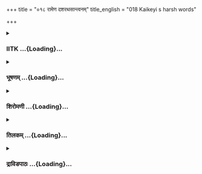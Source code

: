 +++
title = "०१८ रामेण दशरथसान्त्वनम्"
title_english = "018 Kaikeyi s harsh words"

+++
<div caption="श्रीराम-हरिसीताराममूर्ति-घनपाठिभ्यां वचनम्" class="audioEmbed" src="https://archive.org/download/Ramayana-recitation-Sriram-harisItArAmamUrti-Ghanapaati-v2/Kanda_2/Kanda_2_AYK-018-Ramena_Dashratha_Santhvanam.mp3"></div>

<div class="js_include collapsed" newlevelforh1="3" title="IITK" unfilled url="/purANam/rAmAyaNam/audIchya-pAThaH/iitk/2_ayodhyAkANDam/02-kaikayI-vighnaH/018_rAmeNa_dasharathasAntvanam.md">
<details><summary><h3>IITK ...{Loading}...</h3></summary>

Rama enquires Kaikeyi the reasons for his father's grief-- she informs
him about the two boons bestowed by the king -- urges him to uphold the
promise given by his father and live in the forest for fourteen years.



#### श्लोकः
##### मूलम्
स ददर्शासने रामो निषण्णं पितरं शुभे।  
कैकेयीसहितं दीनं मुखेन परिशुष्यता॥2.18.1॥

##### शब्दार्थः
सः रामः that Rama, शुभे on an auspicious, आसने in the couch, निषण्णम् reclined, कैकेयी सहितम् with kaikeyi, परिशुष्यता मुखेन with a pale face, दीनम् looking wretched, पितरम् father, ददर्श saw.

##### आङ्ग्लानुवादः
Rama beheld his father reclined on an auspicious couch and by his side was seated Kaikeyi. He looked wretched with a pale face.



#### श्लोकः
##### मूलम्
स पितुश्चरणौ पूर्वमभिवाद्य विनीतवत्।  
ततो ववन्दे चरणौ कैकेय्यास् सुसमाहितः॥2.18.2॥

##### शब्दार्थः
सः he, विनीतवत् with all humility, सुसमाहितः with a wellcomposed mind, पूर्वम् first, पितुः his father's, चरणौ feet, अभिवाद्य having made reverential salutation, ततः thereafter, कैकेय्याः Kaikeyi's, चरणौ feet, ववन्दे saluted.

##### आङ्ग्लानुवादः
With all humility and wellcomposed mind, he made reverential salutation first at his father's feet and thereafter at Kaikeyi's.



#### श्लोकः
##### मूलम्
रामेत्युक्त्वा तु वचनं बाष्पपर्याकुलेक्षणः।  
शशाक नृपतिर्दीनो नेक्षितुं नाभिभाषितुम्॥2.18.3॥

##### शब्दार्थः
नृपतिः king, राम इति saying 'Rama', वचनम् word, उक्त्वा having uttered, बाष्पपर्याकुलेक्षणः eyes full of tears, दीनः wretched, ईक्षितुम् to look at, न शशाक was not able, अभिभाषितुम् to speak,  
न not possible.

##### आङ्ग्लानुवादः
Dasaratha uttered the word 'Rama', but thereafter could neither say any more in  distress nor look at him becuase his eyes were brimming with tears.



#### श्लोकः
##### मूलम्
तदपूर्वं नरपतेर्दृष्ट्वा रूपं भयावहम्।  
रामोऽपि भयमापन्नः पदा स्पृष्ट्वेव पन्नगम्॥2.18.4॥

##### शब्दार्थः
अपूर्वम् unprecedented, भयावहम् frightful, नरपतेः king's, तत् रूपम्  that appearance, दृष्ट्वा having seen, रामोऽपि Rama also, पन्नगम् serpent, पदा with foot, स्पृष्ट्वेव touched, भयम् आपन्नः experienced fear.

##### आङ्ग्लानुवादः
Never before did Rama see such frightful appearance of his father. He was seized with fear as if  he trampled a serpent.



#### श्लोकः
##### मूलम्
इन्द्रियैरप्रहृष्टैस्तं शोकसन्तापकर्शितम्।  
निश्श्वसन्तं महाराजं व्यथिताकुलचेतसम्॥2.18.5॥  
ऊर्मिमालिनमक्षोभ्यं क्षुभ्यन्तमिव सागरम्।  
उपप्लुतमिवादित्यमुक्तानृतमृषिं यथा॥2.18.6॥

##### शब्दार्थः
अप्रहृष्टैः without delight, इन्द्रियैः with senses, शोकसन्तापकर्शितम् emaciated with sorrow and suffering, व्यथिताकुलचेतसम् with an agitated and troubled mind, निश्श्वसन्तम् breathing heavily, ऊर्मिमालिनम् crowned with a row of waves, अक्षोभ्यम् unshakable, क्षुभ्यन्तम् shaking, सागरम् इव like a sea, उपप्लुतम् covered (eclipsed), आदित्यम् इव like the Sun, उक्तानृतम् uttering falsehood, ऋषिं यथा like an ascetic, तं महाराजम्  to that maharaja (Dasaratha).

##### आङ्ग्लानुवादः
Maharaja (Dasaratha) with his senses dulled had become emaciated due to sorrow and suffering. With an agitated and troubled mind, he was breathing heavily. Although unshakable, he looked agitated like an ocean with successive rows of waves, like  the  Sun in eclipse, like an ascetic who has uttered falsehood.



#### श्लोकः
##### मूलम्
अचिन्त्यकल्पं हि पितुस्तं शोकमुपधारयन्।  
बभूव संरब्धतरस् समुद्र इव पर्वणि॥2.18.7॥

##### शब्दार्थः
अचिन्त्यकल्पम् beyond imagination, नृपतेः king's,तं शोकम् such  sorrow, उपधारयन् reflecting, पर्वणि on fullmoon day, समुद्र इव like an ocean, संरब्धतरः highly perturbed बभूव became.

##### आङ्ग्लानुवादः
The more Rama reflected on the incomprehensible sorrow of the king, the more he became perturbed like an ocean on the new Moon day.



#### श्लोकः
##### मूलम्
चिन्तयामास च तदा रामः पितृहिते रतः।  
किं स्विदद्यैव नृपतिर्न मां प्रत्यभिनन्दति॥2.18.8॥

##### शब्दार्थः
पितृहिते रतः devoted to the wellbeing of his father, रामः Rama, चिन्तयामास reflected, अद्यैव today only, नृपतिः the king, किं स्वित् why is it, माम् me, न प्रत्यभिनन्दति not reciprocating my  
greeting.

##### आङ्ग्लानुवादः
Devoted to his father's wellbeing, Rama reflected, Why does not father reciprocate my greeting (like on other days)?



#### श्लोकः
##### मूलम्
अन्यदा मां पिता दृष्ट्वा कुपितोऽपि प्रसीदति।  
तस्य मामद्य संप्रेक्ष्य किमायासः प्रवर्तते॥2.18.9॥

##### शब्दार्थः
अन्यदा in other times, पिता father, कुपितोऽपि even though angry (displeased), माम् me, दृष्ट्वा on seeing, प्रसीदति feels pleased, तस्य for him, अद्य today, माम् me, संप्रेक्ष्य having seen, किं why आयासः sorrow, प्रवर्तते caused.

##### आङ्ग्लानुवादः
On other occasions even though angry he would feel pleased. But today  why does he feel sad even after seeing me?



#### श्लोकः
##### मूलम्
स दीन इव शोकार्तो विषण्णवदनद्युतिः।  
कैकेयीमभिवाद्यैव रामो वचनमब्रवीत्॥2.18.10॥

##### शब्दार्थः
सः रामः that Rama, दीन इव like a wretch, शोकार्तः tormented with grief, विषण्णवदनद्युतिः with a sorrowful countenance, कैकेयीम् Kaikeyi, अभिवाद्यैव having made salutations, वचनम् words, अब्रवीत् said.

##### आङ्ग्लानुवादः
With a sorrowful countenance Rama made salutation to Kaikeyi and said like a wretch tormented with griefः



#### श्लोकः
##### मूलम्
कच्चिन्मया नापराद्धमज्ञानाद्येन मे पिता।  
कुपितस्तन्ममाचक्ष्व त्वं चैवैनं प्रसादय॥2.18.11॥

##### शब्दार्थः
मया by me, अज्ञानात् unknowingly, नापराद्धम् कञ्चित् have I committed any offence, येन why, पिता father, मे with me, कुपितः angry, तत् that, मम to me, आचक्ष्व tell, त्वमेव you alone, एनम् him, प्रसादय propitiate.

##### आङ्ग्लानुवादः
Have I committed any offence unknowingly? Please tell me why my father is angry with me. You alone can pacify him.



#### श्लोकः
##### मूलम्
अप्रसन्नमनाः किन्नु सदा मां प्रति वत्सलः।  
विवर्णवदनो दीनो न हि मामभिभाषते॥2.18.12॥

##### शब्दार्थः
सदा always, मां प्रति to me, वत्सलः affectionate, अप्रसन्नमनाः किं नु why does he look displeased?, विवर्णवदनः of pale countenance, दीनः wretched, माम् to me, नाभिभाषते हि  does not speak?

##### आङ्ग्लानुवादः
Father has always been affectionate to me but today why is he in a dejected mood?  Why does his countenance look pale and wretched? Why does he not speak to me?



#### श्लोकः
##### मूलम्
शरीरो मानसो वापि कच्चिदेनं न बाधते।  
सन्तापोवाऽभितापो वा दुर्लभं हि सदा सुखम्॥2.18.13॥

##### शब्दार्थः
शारीरः relating to the body, संतापो वाऽपि some ailment, मानसः (relating to) mind, अभितापो वा  
great distress, एनम् him, न बाधते कच्चित् does not trouble him, सदा always, सुखम्  happiness, दुर्लभं हि rare indeed.

##### आङ्ग्लानुवादः
Is he suffering from any physical ailment or mental agony? It is affliction of either the body or the mind. (For) perpetual happiness is indeed rare.



#### श्लोकः
##### मूलम्
कच्चिन्न किञ्चिद्भरते कुमारे प्रियदर्शने।  
शत्रुघ्ने वा महासत्त्वे मात्रूणां वा ममाशुभम्॥2.18.14॥

##### शब्दार्थः
प्रियदर्शिने with a pleasing appearance, भरते for Bharata, महासत्त्वे possessing great strength, शत्रुघ्ने with regard to Satrughna, मम my, मात्रूणां वा relating to mothers, किंचित् any, अशुभम् misfortune, न कच्चित् did not happen, (I hope)

##### आङ्ग्लानुवादः
Has any misfortune befallen the handsome Bharata or the mighty Satrughna or any of my mothers?



#### श्लोकः
##### मूलम्
अतोषयन्महाराजमकुर्वन्वा पितुर्वचः।  
मुहूर्तमपि नेच्छेयं जीवितुं कुपिते नृपे॥2.18.15॥

##### शब्दार्थः
महाराजम् to the maharaja (Dasaratha), अतोषयन् displeased, पितुः father's, वचः words, अकुर्वन् disobeying, नृपे कुपिते when the king has become angry, मुहूर्तमपि even for a moment, जीवितुम् to live, नेच्छेयम् do not wish.

##### आङ्ग्लानुवादः
If I have (ever) displeased the maharaja, my father or disobeyed his command which has angered him, I do not wish to live for a moment৷৷



#### श्लोकः
##### मूलम्
यतोमूलं नरः पश्येत्प्रादुर्भावमिहात्मनः।  
कथं तस्मिन्नवर्तेत प्रत्यक्षे सति दैवते॥2.18.16॥

##### शब्दार्थः
नरः a man, इह in this world, आत्मनः his own, प्रादुर्भावम् coming into existence, यतो मूलम् source of his origin (birth), पश्येत् sees, प्रत्यक्षे in a visible, दैवते god, तस्मिन् in him (father), सति exists, कथम् how, न वर्तेत does not conduct.

##### आङ्ग्लानुवादः
How can a man who owes his origin (birth) in this world to him (father) who still exists as a visible god not conduct himself (as per his wish)?



#### श्लोकः
##### मूलम्
कच्चित्ते परुषं किञ्चिदभिमानात्पतिता मम।  
उक्तो भवत्या कोपेन यत्रास्य लुलितं मनः॥2.18.17॥

##### शब्दार्थः
मम पिता my father, ते your, अभिमानात् because of selfrespect, भवत्या by you, कोपेन out of anger, परुषम् harsh, किञ्चित् anything, कच्चित् उक्तः has said?, यत्र (येन) due to which, अस्य his, मनः mind, लुलितम् has been shaken.

##### आङ्ग्लानुवादः
Have you said anything harsh to my father out of anger or (injured) selfrespect for which his mind has been shaken?



#### श्लोकः
##### मूलम्
एतदाचक्ष्व मे देवि तत्त्वेन परिपृच्छतः।  
किं निमित्तमपूर्वोयं विकारो मनुजाधिपे॥2.18.18॥

##### शब्दार्थः
देवि O queen, परिपृच्छतः am repeatedly asking, मे to me, एतत् this matter, तत्त्वेन truly,  आचक्ष्व tell, मनुजाधिपे in the king, अयम् this, अपूर्वः विकारः unprecedented change, किं निमित्तम् for what reason.

##### आङ्ग्लानुवादः
O Devi I am repeatedly asking you the cause of this unprecedented change in the king please tell me the truth.



#### श्लोकः
##### मूलम्
एवमुक्ता तु कैकेयी राघवेण महात्मना।  
उवाचेदं सुनिर्लज्जा धृष्टमात्महितं वचः॥2.18.19॥

##### शब्दार्थः
महात्मना magnanimous, राघवेण by the scion of the Raghus (Rama), एवम् thus, उक्ता spoken,  कैकेयी Kaikeyi, सुनिर्लज्जा without any sense of shame, धृष्टम् impudent, आत्महितम् in her own interest, इदं वचः these words, उवाच said.

##### आङ्ग्लानुवादः
When Kaikeyi was thus asked by the magnanimous scion of the Raghus (Rama) she  
uttered unashamed these impudent words in her own interest.



#### श्लोकः
##### मूलम्
न राजा कुपितो राम व्यसनं नास्य किञ्चन।  
किञ्चिन्मनोगतंत्वस्य त्वद्भयान्नाभिभाषते॥2.18.20॥

##### शब्दार्थः
राम Rama, राजा king, न कुपितः is not angry, अस्य for him, किञ्चन not even a little, व्यसनम्  misfortune, न did not befall, तु but, अस्य for him, किञ्चित् some issue, मनोगतम् in mind, त्वद्भयात् afraid of you, नाभिभाषते does not speak.

##### आङ्ग्लानुवादः
O Rama, the king is neither angry, nor has any misforturne befallen him. But out of fear for you he is not able to speak out what he has in mind.



#### श्लोकः
##### मूलम्
प्रियं त्वामप्रियं वक्तुं वाणी नास्योपवर्तते।  
तदवश्यं त्वया कार्यं यदनेनाश्रुतं मम॥2.18.21॥

##### शब्दार्थः
प्रियम् beloved, त्वाम् to you, अप्रियम् unpleasant, वक्तुम् to say, अस्य for him, वाणी goddess of speech, नोपवर्तते does not permit, अनेन by him, यत् which, मम to me, आश्रुतम् has been promised, तत् that, त्वया by you, अवश्यम् definitely, कार्यम् fit to be done.

##### आङ्ग्लानुवादः
The goddess of speech does not permit him to say an unpleasant thing to you for you are his beloved son. So you must fulfil the promise he has made to me.



#### श्लोकः
##### मूलम्
एष मह्यं वरं दत्त्वा पुरा मामभिपूज्य च।  
स पश्चात्तप्यते राजा यथाऽन्यः प्राकृतस्तथा॥2.18.22॥

##### शब्दार्थः
सः he, एषः राजा this king, पुरा earlier, माम् me, अभिपूज्य च having honoured, (मह्यं to me)  वरम् boons, दत्त्वा having bestowed, अन्यः other, प्राकृतः common man, यथा as, तथा like that, पश्चात्तप्यते repenting.

##### आङ्ग्लानुवादः
In the past the king had honoured me with (two) boons. Now like any other common man he is repenting (for the same).



#### श्लोकः
##### मूलम्
अतिसृज्य ददानीति वरं मम विशांपतिः।  
स निरर्थं गतजले सेतुं बन्धितुमिच्छति॥2.18.23॥

##### शब्दार्थः
सः विशांपति that king, ददानि इति saying 'I shall give you', मम to me, वरम् two boons, अतिसृज्य having bestowed, गतजले at a place where the water has drained, सेतुम् dam, निरर्थम् in vain, बन्धितुम् to construct, इच्छति wishes.

##### आङ्ग्लानुवादः
The king bestowed on me boons saying, 'I shall grant you two boons'. But now he wishes in vain to build a dam when the water has run down.



#### श्लोकः
##### मूलम्
धर्ममूलमिदं राम विदितं च सतामपि।  
तत्सत्यं न त्यजेद्राजा कुपितस्त्वत्कृते यथा॥2.18.24॥

##### शब्दार्थः
राम O Rama, इदम् this (truth), धर्ममूलम् is the basis of righteousness, सतामपि to the virtuous also, विदितम् is made known thus, कुपितः being angry, राजा king, तत् सत्यम् that truth, यथा as to how, त्वत्कृते on your account, न त्यजेत् may not abandon.

##### आङ्ग्लानुवादः
O Rama, this (truth) is the basis of righteousness. The virtuous also know this. The king being angry (with me), should not abandon the truth for your sake.



#### श्लोकः
##### मूलम्
यदि तद्वक्ष्यते राजा शुभं वा यदि वाऽशुभम्।  
करिष्यसि ततस्सर्वमाख्यास्यामि पुनस्त्वहम्॥2.18.25॥

##### शब्दार्थः
शुभं वा be it auspicious, अशुभं यदि वा or inauspicious, तत् that truth, राजा king, वक्ष्यते यदि if shall tell (you), करिष्यसि (यदा) you will fulfil, अहं पुनस्तु I again, ततः after that, सर्वम् all, आख्यास्यामि shall relate.

##### आङ्ग्लानुवादः
If you fulfil whatever the king says, pleasant or unpleasant, I shall relate to you everything.



#### श्लोकः
##### मूलम्
यदि त्वभिहितं राज्ञा त्वयि तन्न विपत्स्यते।  
ततोऽहमभिधास्यामि न ह्येष त्वयि वक्ष्यति॥2.18.26॥

##### शब्दार्थः
राज्ञा by the king, अभिहितम् told, तत् that, त्वयि in you, न विपत्स्यते will not go in vain, ततः then, अहम् I, अभिधास्यामि I shall speak, एषः the king, त्वयि in you, न वक्ष्यति हि will not tell.

##### आङ्ग्लानुवादः
If you do not transgress the word given by the king I shall tell you everything. The king on his own will not tell you.



#### श्लोकः
##### मूलम्
एतत्तु वचनं श्रुत्वा कैकेय्या समुदाहृतम्।  
उवाच व्यथितो रामस्तां देवीं नृपसन्निधौ॥2.18.27॥

##### शब्दार्थः
कैकेय्या by Kaikeyi, समुदाहृतम् uttered, एतत् this, वचनम् word, श्रुत्वा having heard, रामः   Rama, व्यथितः depressed, नृपसन्निधौ in the presence of the king, तां देवीं to that lady, उवाच said.

##### आङ्ग्लानुवादः
Very much depressed on hearing the words of Kaikeyi, Rama thus said to her in the presence of the kingः



#### श्लोकः
##### मूलम्
अहो धिङ्नार्हसे देवि वक्तुं मामीदृशं वचः।  
अहं हि वचनाद्राज्ञः पतेयमपि पावके॥2.18.28॥  
भक्षयेयं विषं तीक्ष्णं मज्जेयमपि चार्णवे।  
नियुक्तो गुरुणा पित्रा नृपेण च हितेन च॥2.18.29॥

##### शब्दार्थः
देवी O devi, अहो alas, धिक् what a pity, माम् to me, ईदृशम् such, वचः words, वक्तुम् to speak, नार्हसे it does not behove you, हि because, अहम् I, राज्ञः king's, वचनात् on the word, पावकेऽपि even in fire, पतेयम् will jump, नृपेण by the king, हितेन च who desires my  welfare, गुरुणा by the gurus, पित्रा by father, नियुक्तः ordered, तीक्ष्णं विषम् deadly poison, भक्षयेयम् will drink, अपि च and also, अर्णवे in the ocean, मज्जेयम् shall get drowned.

##### आङ्ग्लानुवादः
Alas, what a pity, O queen, it does not behove you to speak to me such words. I can jump into fire. Since he is my father, preceptor and wellwisher, I shall consume  
deadly poison or even get drowned in the sea if he so commands.



#### श्लोकः
##### मूलम्
तद्ब्रूहि वचनं देवि राज्ञो यदभिकाङ्क्षितम्।  
करिष्ये प्रतिजाने च रामो द्विर्नाभिभाषते॥2.18.30॥

##### शब्दार्थः
तत् hence, देवि O Devi राज्ञः for the king, यत् whatever, अभिकांक्षितम् is his desire, वचनम् in words, ब्रूहि tell, करिष्ये I shall carry out, प्रतिजाने च I promise, रामा Rama, द्वि two times, नाभिभाषते will not utter.

##### आङ्ग्लानुवादः
Hence tell me, O Devi Whatever be the desire of the kingः I promise I shall carry out, Rama does not say two things (does not go back on his word).



#### श्लोकः
##### मूलम्
तमार्जवसमायुक्तमनार्या सत्यवादिनम्।  
उवाच रामं कैकेयी वचनं भृशदारुणम्॥2.18.31॥

##### शब्दार्थः
अनार्या ignoble, कैकेयी Kaikeyi, आर्जवसमायुक्तं devoted to rectitude of conduct, सत्यवादिनम्  truthful, तं रामम् addressing that Rama, भृशदारुणम् extremely cruel, वचनम् words, उवाच said.

##### आङ्ग्लानुवादः
To Rama who was devoted to truth and to rectitude of conduct the ignobale Kaikeyi saidः



#### श्लोकः
##### मूलम्
पुरा दैवासुरे युद्धे पित्रा ते मम राघव।  
रक्षितेन वरौ दत्तौ सशल्येन महारणे॥2.18.32॥

##### शब्दार्थः
राघव O (Rama) descendant of Raghu, पुरा in the past, दैवासुरे युद्धे in the war between gods and demons, महारणे great war, सशल्येन wounded by shafts, रक्षितेन protected (by me), ते पित्रा by your father, मम to me, वरौ two boons, दत्तौ granted.

##### आङ्ग्लानुवादः
O descendant of Raghu in the great war between gods and demons in the past your father had granted me two boons for protecting him when he was wounded by a shaft.



#### श्लोकः
##### मूलम्
तत्र मे याचितो राजा भरतस्याभिषेचनम्।  
गमनं दण्डकारण्ये तव चाद्यैव राघव॥2.18.33॥

##### शब्दार्थः
राघव (Rama) scion of the Raghus, तत्र there (so), राजा the king, भरतस्य Bharata's, अभिषेचनम् consecration, अद्यैव today itself,  दण्डकारण्ये to Dandaka forest, तव your, गमनम् departure, याचितः has been asked.

##### आङ्ग्लानुवादः
O scion of the Raghus, hence I have asked the king for consecration of Bharata and your departure to Dandaka forest today itself.



#### श्लोकः
##### मूलम्
यदि सत्यप्रतिज्ञं त्वं पितरं कर्तुमिच्छसि।  
आत्मानं च नरश्रेष्ठ मम वाक्यमिदं शृणु॥2.18.34॥

##### शब्दार्थः
नरश्रेष्ठ O best among men, त्वम् you, पितरम् your father, आत्मानं च yourself as well, सत्यप्रतिज्ञम् truthful to promise, कर्तुम् to make, इच्छसि यदि if you want, मम my, इदं वाक्यम् these words, शृणु listen.

##### आङ्ग्लानुवादः
O the best of men if you want to be true to the word given by you and your father, listen to what I say.



#### श्लोकः
##### मूलम्
सन्निदेशे पितुस्तिष्ठ यथा तेन प्रतिश्रुतम्।  
त्वयाऽरण्यं प्रवेष्टव्यं नव वर्षाणि पञ्च च॥2.18.35॥

##### शब्दार्थः
पितुः father's, सन्निदेशे by the command, तिष्ठ abide by, तेन by him, यथा in this way, प्रतिश्रुतम् promised, त्वया by you, नव पंच च nine and five (fourteen), वर्षाणि years, अरण्यम् forest, प्रवेष्टव्यम् enter (and stay).

##### आङ्ग्लानुवादः
Abide by your father's command. As promised by him go to the forest for fourteen years.



#### श्लोकः
##### मूलम्
भरतस्त्वभिषिच्येत यदेतदभिषेचनम्।  
त्वदर्थे विहितं राज्ञा तेन सर्वेण राघव॥2.18.36॥

##### शब्दार्थः
राघव O son of the Raghu dynasty (Rama), राज्ञा by the king, त्वदर्थे for your sake, यत् which, एतत् this, अभिषेचनम् installation, विहितम् has been arranged, तेन सर्वेण with all these (preparations), भरतः Bharata, अभिषिच्येत shall be consecrated.

##### आङ्ग्लानुवादः
Bharata shall be consecrated, O descendant of the Raghu dynasty with all these preparations made by the king to install you.



#### श्लोकः
##### मूलम्
सप्त सप्त च वर्षाणि दण्डकारण्यमाश्रितः।  
अभिषेकमिमं त्यक्त्वा जटाजिनधरो वस॥2.18.37॥

##### शब्दार्थः
इमम् अभिषेकम् this consecration, त्यक्त्वा having forsaken, जटाजिनधरः with matted hair and  
deerskin, दण्डकारण्यम् आश्रितः taking refuge in Dandaka forest, सप्त सप्त च वर्षाणि seven and seven (fourteen) years, वस live.

##### आङ्ग्लानुवादः
Forsake this consecration, wear matted locks and deerskin and take refuge in Dandaka forest for fourteen years.



#### श्लोकः
##### मूलम्
भरतः कोसलपुरे प्रशास्तु वसुधामिमाम्।  
नानारत्न समाकीर्णां सवाजिरथकुञ्जराम्॥2.18.38॥

##### शब्दार्थः
भरतः Bharata, कोशलपुरे in Ayodhya, the capital of Kosala country, नानारत्न समाकीर्णाम् abounding in different kinds of gems, सवाजिरथकुञ्जराम् with horses, chariots and elephants, इमां वसुधाम् this earth, प्रशास्तु let (him) rule.

##### आङ्ग्लानुवादः
Let Bharata live in Ayodhya, the capital of Kosala and rule this kingdom rich in gems of different kinds in horses, chariots and elephants.



#### श्लोकः
##### मूलम्
एतेन त्वां नरेन्द्रोऽयं कारुण्येन समाप्लुतः।  
शोकसंक्लिष्ट वदनो न शक्नोति निरीक्षितुम्॥2.18.39॥

##### शब्दार्थः
एतेन  therefore, अयं नरेन्द्रः this king, कारुण्येन on account of compassion, समाप्लुतः was overwhelmed, शोकसंक्लिष्ट वदनः with a face fortured by tears, त्वाम् you, निरीक्षितुम् to see, न शक्नोति not able.

##### आङ्ग्लानुवादः
This is why the king with his face tortured by tears and (his heart) overwhelmed with compassion for you, is unable to look at you.



#### श्लोकः
##### मूलम्
एतत्कुरु नरेन्द्रस्य वचनं रघुनन्दन।  
सत्येन महता राम तारयस्व नरेश्वरम्॥2.18.40॥

##### शब्दार्थः
रघुनन्दन  O Joy of the Raghus, O son of the Raghu race, नरेन्द्रस्य king's, एतत् वचनम् this word of promise, कुरु carry out, राम Rama, महता सत्येन with your great truthfulness, नरेश्वरम् the king, तारयस्व save.

##### आङ्ग्लानुवादः
O Joy of the Raghus, O son of the Raghu race, carry out the word of promise given by the king and save him by helping him keep the truth which is great.



#### श्लोकः
##### मूलम्
इतीव तस्यां परुषं वदन्त्यां  
न चैव रामः प्रविवेश शोकम्।  
प्रविव्यथे चापि महानुभावो  
राजा तु पुत्रव्यसनाभितप्तः॥2.18.41॥

##### शब्दार्थः
इतीव in this way, तस्याम् she (Kaikeyi), परुषम् harsh words, वदन्त्याम् was speaking, रामः Rama, शोकम् sorrow, नचैव प्रविदेश did not enter, महानुभावः dignified, राजा तु king, पुत्रव्यसनाभितप्तः afflicted with the son's calamity, प्रविव्यथे was greatly pained.

##### आङ्ग्लानुवादः
Even though she was speaking harsh words, Rama did not come to grief. But the magnanimous king was greatly afflicted to see the calamity on his son.  

#### समाप्तिः
 श्रीमद्रामायणे वाल्मीकीय आदिकाव्ये अयोध्याकाण्डे अष्टादशस्सर्गः॥  
Thus ends the eighteenth sarga of Ayodhyakanda of the oly Ramayana, the first epic composed by sage Valmiki.

</details>
</div>
<div class="js_include collapsed" newlevelforh1="3" title="भूषणम्" unfilled url="/purANam/rAmAyaNam/audIchya-pAThaH/TIkA/bhUShaNa_iitk/2_ayodhyAkANDam/02-kaikayI-vighnaH/018_rAmeNa_dasharathasAntvanam.md">
<details><summary><h3>भूषणम् ...{Loading}...</h3></summary>



स ददर्शासने रामो निषण्णं पितरं शुभे ।  

कैकेयीसहितं दीनं मुखेन परिशुष्यता  ॥  २।१८।१  ॥   

स पितुश्चरणौ पूर्वमभिवाद्य विनीतवत् ।  

ततो ववन्दे चरणौ कैकेय्याः सुसमाहितः  ॥  २।१८।२  ॥   

स इति । आसने पर्यङ्के । ऽमूर्च्छितो न्यपतत्तस्मिन् पर्यङ्के हेमभूषितेऽ
इत्युत्तरत्र वक्ष्यमाणत्वात् । मुखेनेत्युपलक्षणे तृतीया  ॥  २।१८।१२  ॥   

  

रामेत्युक्त्वा च वचनं बाष्पपर्याकुलेक्षणः ।  

शशाक नृपतिर्दीनो नेक्षितुं नाभिभाषितुम्  ॥  २।१८।३  ॥   

रामेति । नाभिभाषितुं रामेत्यस्मादधिकमित्यर्थः  ॥  २।१८।३  ॥   

  

तदपूर्वं नरपतेर्दृष्ट्वा रूपं भयावहम् ।  

रामो ऽपि भयमापन्नः पदा स्पृष्ट्वेव पन्नगम्  ॥  २।१८।४  ॥   

तदिति । अपूर्वम् अदृष्टपूर्वम् । रामोपीत्यपिशब्देन
दुःखसहस्रसद्भावेप्यक्षुभितो रामो दशरथविषादस्य स्वहेतुकत्वमाशङ्क्य
भयमापन्न इत्यवगन्तव्यम्  ॥  २।१८।४  ॥   

  

इन्द्रियैरप्रहृष्टैस्तं शोकसन्तापकर्शितम् ।  

निश्वसन्तं महाराजं व्यथिताकुलचेतसम्  ॥  २।१८।५  ॥   

ऊर्मिमालिनमक्षोभ्यं क्षुभ्यन्तमिव सागरम् ।  

उपप्लुतमिवादित्यमुक्तानृतमृषिं यथा  ॥  २।१८।६  ॥   

इन्द्रियैरित्यादिश्लोकद्वये दृष्ट्वा भयमापन्न इत्येतदनुकृष्य सम्बध्यते ।
उपप्लुतं राहुग्रस्तम् । उक्तानृतमृषिं यथा ऋषिमिव स्थितम्,
निस्तेजस्कमित्यर्थः  ॥  २।१८।५६  ॥   

  

अचिन्त्यकल्पं हि पितुस्तं शोकमुपधारयन् ।  

बभूव संरब्धतरः समुद्र इव पर्वणि  ॥  २।१८।७  ॥   

अचिन्त्यकल्पमिति । अचिन्त्यकल्पम्, असम्भावितमित्यर्थः । उपधारयन्
विचारयन् । संरब्धतरः सम्भ्रान्ततरः  ॥  २।१८।७  ॥   

  

चिन्तयामास च तदा रामः पितृहितेरतः ।  

किं स्विदद्यैव नृपतिर्न मां प्रत्यभिनन्दति  ॥  २।१८।८  ॥   

चिन्तयामासेति । किंस्वित् किंवा  ॥  २।१८।८  ॥   

  

अन्यदा मां पिता दृष्ट्वा कुपितो ऽपि प्रसीदति ।  

तस्य मामद्य संप्रेक्ष्य किमायासः प्रवर्तते  ॥  २।१८।९  ॥   

स दीन इव शोकार्त्तो विषण्णवदनद्युतिः ।  

कैकेयीमभिवाद्यैव रामो वचनमब्रवीत्  ॥  २।१८।१०  ॥   

अद्यैवेत्येवकारव्यवच्छेद्यमाह--अन्यदेति । आयासः चित्तक्लेशः । इति
चिन्तयामासेत्यन्वयः  ॥  २।१८।९१०  ॥   

  

कच्चिन्मया नापराद्धमज्ञानाद्येन मे पिता ।  

कुपितस्तन्ममाचक्ष्व त्वं चैवैनं प्रसादय  ॥  २।१८।११  ॥   

अप्रसन्नमनाः किं नु सदा मां प्रति वत्सलः ।  

विवर्णवदनो दीनो न हि मामभिभाषते  ॥  २।१८।१२  ॥   

कच्चिदिति । नापराद्धमपराधो न कृतः । अज्ञानात् प्रमादात्  ॥  २।१८।१११२
 ॥   

  

शारीरो मानसो वापि कच्चिदेनं न बाधते ।  

सन्तापो वाभितापो वा दुर्ल्लभं हि सदा सुखम्  ॥  २।१८।१३  ॥   

शारीर इति । शारीरः सन्तापो व्याधिः । मानसो ऽभिताप आधिः । दुर्लभं हीति
पुण्यपापारब्धत्वान्मानुषशरीरस्येति भावः  ॥  २।१८।१३  ॥   

  

कच्चिन्न किञ्चिद्भरते कुमारे प्रियदर्शने ।  

शत्रुध्ने वा महासत्त्वे मातृ़णां वा ममाशुभम्  ॥  २।१८।१४  ॥   

अतोषयन्महाराजमकुर्वन् वा पितुर्वचः ।  

मुहूर्त्तमपि नेच्छेयं जीवितुं कुपिते नृपे  ॥  २।१८।१५  ॥   

कच्चिदिति । मातृ़णामिति निर्द्धारणे षष्ठी । कच्चिदिति प्रश्ने ।
किञ्चिदशुभं न कच्चिदितिसम्बन्धः  ॥  २।१८।१४१५  ॥   

  

यतोमूलं नरः पश्येत् प्रादुर्भावमिहात्मनः ।  

कथं तस्मिन्न वर्त्तेत प्रत्यक्षे सति दैवते  ॥  २।१८।१६  ॥   

यत इति । इह जगति । नरः आत्मनो देहस्य । प्रादुर्भावम् उत्पत्तिम् ।
यतोमूलं यत्कारणकं पश्येत् प्रत्यक्षे दैवते सति सिद्धे तस्मिन् पितरि कथं
न वर्त्तेत, तद्वशे एव वर्त्तेतेत्यर्थः  ॥  २।१८।१६  ॥   

  

कच्चित्ते परुषं किञ्चिदभिमानात् पिता मम ।  

उक्तो भवत्या कोपेन यत्रास्य लुलितं मनः  ॥  २।१८।१७  ॥   

कच्चित्त इति । ते अभिमानात् तव वाल्लभ्यात् । कोपेन वा मम पिता भवत्या
किञ्चित्परुषमुक्तः कच्चित् । यत्र येनास्य मनः लुलितं कलुषितम्  ॥  २।१८।१७
 ॥   

  

एतदाचक्ष्व मे देवि तत्त्वेन परिपृच्छतः ।  

किंनिमित्तमपूर्वो ऽयं विकारो मनुजाधिपे  ॥  २।१८।१८  ॥   

एतदिति । किंनिमित्तमित्याद्याचक्ष्वेति पूर्वोक्तस्य सर्वस्य संग्रहः  ॥ 
२।१८।१८  ॥   

  

एवमुक्ता तु कैकेयी राघवेण महात्मना ।  

उवाचेदं सुनिर्लज्जा धृष्टमात्महितं वचः  ॥  २।१८।१९  ॥   

एवमिति । एवम् इति । धृष्टं प्रत्यक्षते रामानिष्टवचनविषयवैक्लव्यरहितम्  ॥ 
२।१८।१९  ॥   

  

न राजा कृपितो राम व्यसनं नास्य किञ्चन ।  

किञ्चिन्मनोगतं त्वस्य त्वद्भयान्नाभिभाषते  ॥  २।१८।२०  ॥   

न राजेति  ॥  २।१८।२०  ॥   

  

प्रियं त्वामप्रियं वक्तुं वाणी नास्योपवर्तते ।  

तदवश्यं त्वया कार्यं यदनेनाश्रुतं मम  ॥  २।१८।२१  ॥   

त्वद्भयादित्यस्य विवरणम्--प्रियमिति । आश्रुतं प्रतिज्ञातम्  ॥  २।१८।२१
 ॥   

  

एष मह्यं वरं दत्त्वा पुरा मामभिपूज्य च ।  

स पश्चात्तप्यते राजा यथान्यः प्राकृतस्तथा  ॥  २।१८।२२  ॥   

तत्किमित्यपेक्षायां सामान्यतो दर्शयति--एष इत्यादिना  ॥  २।१८।२२  ॥   

  

अतिसृज्य ददानीति वरं मम विशांपतिः ।  

स निरर्थं गतजले सेतुं बन्धितुमिच्छति  ॥  २।१८।२३  ॥   

अतिसृज्येति । अतिसृज्य प्रतिज्ञाय । गतजले सेतुं बन्धितुमिच्छतीति दानस्य
पूर्वमेव कृतत्वात् इदानीं तत्परिहारव्यापारो व्यर्थ इति भावः  ॥  २।१८।२३
 ॥   

  

धर्ममूलमिदं राम विदितं च सतामपि ।  

तत्सत्यं न त्यजेद्राजा कुपितस्त्वत्कृते यथा  ॥  २।१८।२४  ॥   

धर्ममूलमिति । इदं जगद्धर्ममूलम् । इदं च सतां विदितं सद्भिर्विदितम् ।
"क्तस्य च वर्त्तमाने" इति षष्ठी । तत्तस्मात्सत्यं सत्यरूपधर्मम् । राजा
त्वत्कृते त्वत्प्रयोजनाय । मयि कुपितः सन् यथा न त्यजेत् तथा
कुर्वित्यर्थः  ॥  २।१८।२४  ॥   

  

यदि तद्वक्ष्यते राजा शुभं वा यदि वाशुभम् ।  

करिष्यसि ततः सर्वमाख्यास्यामि पुनस्त्वहम्  ॥  २।१८।२५  ॥   

तर्हि तद्विशेषतो वक्तव्यमित्यत्राह--यदीति । शुभमशुभं वा तत्प्रतिज्ञातं
राजा यद्वक्ष्यति तत् त्वं करिष्यसि यदि तदा राज्ञो
विवक्षितमहमेवाख्यास्यामीत्यर्थः  ॥  २।१८।२५  ॥   

  

यदि त्वभिहितं राज्ञा त्वयि तन्न विपत्स्यते ।  

ततो ऽहमभिधास्यामि न ह्येष त्वयि वक्ष्यति  ॥  २।१८।२६  ॥   

राजैव कुतो न वदतीत्यत्राह--यदीति । न विपत्स्यते यदि विफलं न भविष्यति
चेदित्यर्थः  ॥  २।२८।२६  ॥   

  

एतत्तु वचनं श्रुत्वा कैकेय्या समुदाहृतम् ।  

उवाच व्यथितो रामस्तां देवीं नृपसन्निधौ  ॥  २।१८।२७  ॥   

एतदिति । व्यथितः गुरुवचनं करिष्यति नवेति सन्देहस्य विषयो ऽस्मीति सन्तप्त
इत्यर्थः  ॥  २।२८।२७  ॥   

  

अहो धिङ्नार्हसे देवि वक्तुं मामीदृशं वचः ।  

अहं हि वचनाद्राज्ञः पतेयमपि पावके ।  

भक्षयेयं विषं तीक्ष्णं मज्जेयमपि चार्णवे  ॥  २।१८।२८  ॥   

व्यथामेवाह--अहो इत्यादिना  ॥  २।१८।२८  ॥   

  

नियुक्तो गुरुणा पित्रा नृपेण च हितेन च  ॥  २।१८।२९  ॥   

नियुक्त इति । गुरुत्वपितृत्वनृपत्वहितपरत्वानि वचनकरणहेतवः । करिष्ये
तदित्यनुकर्षः  ॥  २।१८।२९  ॥   

  

तद्ब्रूहि वचनं देवि राज्ञो यदभिकांक्षितम् ।  

करिष्ये प्रतिजाने च रामोद्विर्नाभिभाषते  ॥  २।१८।३०  ॥   

तमार्जवसमायुक्तमनार्या सत्यवादिनम् ।  

उवाच रामं कैकेयी वचनं भृशदारुणम्  ॥  २।१८।३१  ॥   

पुरा दैवासुरे युद्धे पित्रा ते मम राघव ।  

रक्षितेन वरौ दत्तौ सशल्येन महारणे  ॥  २।१८।३२  ॥   

तदिति । यत्कार्यमभिकांक्षितं तद्वचनं तद्विषयवचनं ब्रूहि । तत्कार्यं
करिष्ये, प्रतिजाने च प्रतिज्ञां करोमि च । रामो द्विर्नाभिभाषते विना
प्रतिज्ञया रामो द्विरुक्तिं न करोतीत्यर्थः  ॥  २।१८।३०३२  ॥   

  

तत्र मे याचितो राजा भरतस्याभिषेचनम् ।  

गमनं दण्डकारण्ये तव चाद्यैव राघव  ॥  २।१८।३३  ॥   

यदि सत्यप्रतिज्ञां त्वं पितरं कर्तुमिच्छसि ।  

आत्मानं नरश्रेष्ठ मम वाक्यमिदं शृणु  ॥  २।१८।३४  ॥   

तत्रेति । तत्र वरप्रदाननिमित्तम्  ॥  २।१८।३३३४  ॥   

  

सन्निदेशे पितुस्तिष्ठ यथा ऽनेन प्रतिश्रुतम् ।  

त्वयारण्यं प्रवेष्टव्यं नव वर्षाणि पञ्च च  ॥  २।१८।३५  ॥   

सन्निदेश इति । सन्निदेशे नियमने  ॥  २।१८।३५  ॥   

  

भरतस्त्वभिषिच्येत यदेतदभिषेचनम् ।  

त्वदर्थे विहितं राज्ञा तेन सर्वेण राघव  ॥  २।१८।३६  ॥   

सप्त सप्त च वर्षाणि दण्डकारण्यमाश्रितः ।  

अभिषेकमिमं त्यक्त्वा जटाजिनधरो वस  ॥  २।१८।३७  ॥   

भरतः कोसलपुरे प्रशास्तु वसुधामिमाम् ।  

नानारत्नसमाकीर्णां सवाजिरथकुञ्जराम्  ॥  २।१८।३८  ॥   

भरत इति । यदेतदभिषेचनम् अभिषेकसाधनम् । त्वदर्थे विहितं तेन सर्वेण राज्ञा
भरतो ऽभिषिच्येतेति योजना  ॥  २।१८।३६३८  ॥   

  

एतेन त्वां नरेन्द्रो ऽयं कारुण्येन समाप्लुतः ।  

शोकसंक्लिष्टवदनो न शक्नोति निरीक्षितुम्  ॥  २।१८।३९  ॥   

एतत् कुरु नरेन्द्रस्य वचनं रघुनन्दन ।  

सत्येन महता राम तारयस्व नरेश्वरम्  ॥  २।१८।४०  ॥   

एतेनेति । एतेन वरद्वयप्रदाननिमित्तेन  ॥  २।१८।३९४०  ॥   

  

इतीव तस्यां परुषं वदन्त्यां न चैव रामः प्रविवेश शोकम् ।  

प्रविव्यथे चापि महानुभावो राजा तु पुत्रव्यसनाभितप्तः  ॥  २।१८।४१  ॥   

इतीति । इवशब्देन अन्यान्यपि परुषाणि बहून्युक्तनीति गम्यते । शोकं
मुखवैवर्ण्यादिबाह्यविकारम् । प्रविव्यथे चापि रामविकारादर्शनेनाप्यधिकं
विव्यथ इत्यर्थः  ॥  २।१८।४१  ॥   

  

इत्यार्षे श्रीरामायणे वाल्मीकीये आदिकाव्ये श्रीमदयोध्याकाण्डे अष्टादशः
सर्गः  ॥  १८  ॥   

इति श्रीगोविन्दराजविरचिते श्रीरामायणभूषणे पीताम्बरख्याने
अयोध्याकाण्डव्याख्याने अष्टादशः सर्गः  ॥  १८  ॥   



</details>
</div>
<div class="js_include collapsed" newlevelforh1="3" title="शिरोमणी" unfilled url="/purANam/rAmAyaNam/audIchya-pAThaH/TIkA/shiromaNI_iitk/2_ayodhyAkANDam/02-kaikayI-vighnaH/018_rAmeNa_dasharathasAntvanam.md">
<details><summary><h3>शिरोमणी ...{Loading}...</h3></summary>



रामवृत्तं बोधयन्नाह-- स इति । विषण्णं तं
सम्भावितपुत्रवियोगजनितदुःखाक्रान्तमत एव दीनं केकय्या सहितं परिशुष्यता
मुखेनोपलक्षितं पितरमासने पर्यङ्के ददर्श  ॥  २।१८।१  ॥   

  

स इति । सुसमाहितः नित्यमेकाग्रचित्तः स रामः विनीतवद्विनम्रताविशिष्टं यथा
स्यात्तथा केकय्याः चरणौ ववन्दे  ॥  २।१८।२  ॥   

  

रामप्रणामानन्तरकालिकं राजवृत्तान्तमाह-- रामेति । नृपतिस्तु राम इति
वचनमुक्त्वा बाष्पपर्याकुलेक्षणः अश्रुव्याप्तनेत्रः सन् ईक्षितुं रामं
द्रष्टुं न शशाक अभिभाषितुं प्रत्यभिवादनवाक्यमुच्चारयितुं च न शशाक  ॥ 
२।१८।३  ॥   

  

तदिति । भयावहं द्रष्टृ़णां भयप्रापकं नरपतेः
तदीक्षणाभावादिविशिष्टमपूर्वरूपं दृष्ट्वा रामो ऽपि
भयमदृष्टपूर्वराजचेष्टाहेतुभूतनिश्चयाभावहेतुकभीतिमापन्नः प्राप्तः  ॥ 
२।१८।४  ॥   

  

इन्द्रियैरिति । अप्रहृष्टैः हर्षाभावविशिष्टैरिन्द्रियैः
शोकसंतापकर्षितमप्रहृष्टेन्द्रियज्ञाप्यशोकसंतापविशिष्टमत एव निःश्वसन्तमत
एव व्यथिताकुलचेतसं व्यथिताकुलं चेतो यस्य तं क्षुभ्यन्तं समयविशेषे
प्राप्तक्षोभमक्षोभ्यं क्षोब्धुमशक्यमूर्मिमालिनं तरङ्गसमूहविशिष्टं
सागरमिव समुद्रसदृशमुपप्लुतं राहुणाग्रस्तमादित्यमिव
ग्रस्तादित्यसदृशमुक्तानृतं भाषितमिथ्यावचनमृषिं यथा
भाषितमिथ्यावचनऋषिसदृशं महाराजं दृष्ट्वेति शेषः । अचिन्त्यकल्पं नृपतेः
शोकमुपधारयन्निश्चिन्वन्सन् पर्वणि समुद्र इव संरब्धतरः संक्षुब्धः बभूव
राम इति शेषः । श्लोकत्रयमेकान्वयि  ॥  २।१८।५७  ॥   

  

चिन्तयामासेति । चतुरः सर्वविषयकनैपुण्यविशिष्टः चिन्तयामास ।
तच्चिन्तनमेवाह-- अद्य अस्मिन्काले एव न प्रत्यभिनन्दति स्विदेतत्किम्  ॥ 
२।१८।८  ॥   

  

अन्यदेति । अन्यदा अन्यस्मिन्काले यं मां दृष्ट्वा प्रसीदति तं मां
संप्रेक्ष्य दृष्ट्वा तस्य राज्ञः आयासः खेदः प्रवर्तते किम् ।
आश्चर्यार्थकः किं शब्दः  ॥  २।१८।९  ॥   

  

स इति । दीन इव दीनत्वेन प्रतीयमान इत्यर्थः । उत्तरयोरपि इवशब्दसम्बन्धेन
एवमर्थो बोध्यः  ॥  २।१८।१०  ॥   

  

तद्वचनमेवाह-- कच्चिदिति । अज्ञानाद्यद्विषयिणी एतस्य प्रीतिरप्रीतिर्वा
तद्विषयकज्ञानाभावात् अपराद्धं विपरीतकरणेनापकृतं कच्चित् न येनापकारेण मे
पिता कुपितः तदाचक्ष्व कथय त्वमेनं प्रसादय एव येनोपायेन प्रसन्नः
स्यात्तमुपायं कुर्वित्यर्थः  ॥  २।१८।११  ॥   

  

अप्रसन्नेति । यः पिता सदा नित्यं मां प्रति वत्सलः
मद्विषयकवात्सल्यविशिष्टः सः अप्रसन्नमनआदिः सन्मां न प्रतिभाषते किं नु
किमेतत्  ॥  २।१८।१२  ॥   

  

शारीर इति । शारीरः शरीरसम्बन्धिज्वरादिजनितः संतापः पीडा मानसः
मनस्थवाञ्छापूर्त्यभावजनितो ऽभितापः शोकादिर्वा दुर्लभं
प्राकृतैर्दुष्प्रापं सदासुखं नित्यसुखविशिष्टमेनं पितरं कच्चिन्न बाधते  ॥ 
२।१८।१३  ॥   

  

कच्चिदिति । भरतादौ मम मातृ़णां वा अशुभमपराधो न कच्चित्  ॥  २।१८।१४  ॥   

  

पितृसंतोषो ऽवश्यं कर्तव्य इति बोधयन्नाह-- अतोषयन्निति ।
अतोषयंस्तुष्टमकुर्वञ्जीवितुं न इच्छेयम्  ॥  २।१८।१५  ॥   

  

तत्र हेतुमाह-- यत इति । मूलं प्रवृत्तिहेतुभूतमात्मनः स्वस्य प्रादुर्भावं
प्राकट्यं यतो यस्मात्पश्येज्जानाति तस्मिन्प्रत्यक्षे दैवते सति कथं न
वर्तेत तदानुकूल्येनेति शेषः । एतेन यतो मूलं यन्मूल्यमित्यर्थे
आर्षमेतदिति भट्टाद्युक्तिश्चिन्त्या  ॥  २।१८।१६  ॥   

  

कच्चिदिति । अभिमानादयं मद्वश इति गर्वाद्भवत्या मत्पिता परुषमुक्तः रोषेण
रोषहेतुभूतेन  

येन वचनेन अस्य राज्ञो मनो लुलितं त्यक्तस्वभावम्  ॥  २।१८।१७  ॥   

  

उपसंहरन्नाह-- एतदिति । अपूर्वः पूर्वमनुत्पन्नः अयं विकारः अजायतेति शेषः
। अत्र निमित्तं किमत्रेत्यध्याहृतम्  ॥  २।१८।१८  ॥   

  

एवमिति । सुनिर्लज्जा यशःप्रख्यापनरूपपत्युपकारार्थं त्यक्तव्रीडा केकयी
आत्महितं जीवानामुपकारकमधृष्टं प्रागल्भ्यरहितमिदं वच उवाच  ॥  २।१८।१९  ॥   

  

तद्वचनमेवाह-- नेति । व्यसनं व्याध्यादिजनितदुःखं मनोगतमभिप्रेतं
त्वद्भयात्त्वद्वियोगभिया नानुभाषते कथयति । एतेन त्वद्वियोगमन्तरा
एतदभिप्रेतसिद्धिर्न भविष्यतीति बोधितम्  ॥  २।१८।२०  ॥   

  

प्रियमिति । अप्रियं प्रियविरुद्धत्वेन प्रतीयमानं
तत्तस्मादेतदभिप्रेतत्वान्मम मह्यं यदाश्रुतं प्रतिज्ञातं तत्त्वया कार्यं
कर्तव्यम्  ॥  २।१८।२१  ॥   

  

एष इति । पुरा पूर्वं मामभिपूज्य प्रशस्य वरं दत्त्वा स वरदाता एष राजा
पश्चात्तप्यते तत्र दृष्टान्तः अन्यः सत्यप्रतिज्ञभिन्नः प्राकृतः
प्रकृतिकार्यशरीरको यथा । एतेनोपमालङ्कारेणास्य प्राकृतविलक्षणत्वं
ध्वनितम् । "न जायते म्रियते वा" इत्यादिवाक्येन सर्वेषामात्मनां
प्राकृतविलक्षणत्वेन शरीरे तस्य पर्यवसानं बोध्यम् । अन्य इति विशेषणदानेन
प्राकृतो ऽपि सत्यप्रतिज्ञो न शोचतीति ध्वनितम्  ॥  २।१८।२२  ॥   

  

शोको न कार्य इति बोधयन्ती आह-- अतीति । अहं ददामीति अतिसृज्य प्रतिज्ञाय स
विशांपतिः राजा विपरीतमिच्छति चेत्तन्निरर्थं निष्प्रयोजनं सेतुं
बन्धितुमिच्छति  ॥  २।१८।२३  ॥   

  

धर्मेति । हे राम सत्यं धर्ममूलं सर्वधर्मकारणमिदं सतां विदितं निश्चितं
तत्सत्यम् । कुपितो यथा संभावितत्वद्वियोगहेतुककोपाभासविशिष्टो ऽपि राजा
त्वत्कृते भवत्परमयशोनिष्पत्तये न त्यजेत्  ॥  २।१८।२४  ॥   

  

यदीति । यदि यदा अशुभं निम्बौषधादिवत्प्रातिभासिकाशुभत्वविशिष्टं यदि वा
शुभं प्रातीतिकपारमार्थिकशुभत्वविशिष्टं राजा वक्ष्यते
उक्त्यनुकूलकृतिमान्भवतीत्यर्थः । तदैव सर्वं प्रातिभासिकाशुभत्वविशिष्टं
प्रातीतिकपारमार्थिकशुभत्वविशिष्टं च त्वं पुनः करिष्यसि अतः सर्वं
राजाभिप्रेतमाख्यास्यामि कथयिष्यामि । अत्र वच एव कृतिरर्थ इति न
वैयाकरणमतविरोधः । वक्ष्यते करिष्यसीत्यत्र
लृडुपात्तभविष्यत्कालस्याविवक्षा  ॥  २।१८।२५  ॥   

  

रामवचनशुश्रूषयाह-- यदीति । यदि राज्ञा ऽभिहितं मदनुमितराजाज्ञापितं त्वयि
न विपत्स्यते निरर्थं न भवेदित्यर्थः । ततः तदा
तन्मदनुमितराजाज्ञापितमहमभिधास्यामि कथयिष्यामि एष तु न वक्ष्यति ।
प्रसिद्धश्च वचने "प्रधानविषयाशक्तिः प्रत्ययेनाभिधीयते" इत्यादावभिदधाति
 ॥  २।१८।२६  ॥   

  

एतदिति । समुदाहृतं कथितं व्यथितः पितृदशादर्शनहेतुकसंचलितचित्तः रामः उवाच
 ॥  २।१८।२७  ॥   

  

तद्वचनमेवाह-- अहो इति । हे देवि ईदृशमाज्ञापनाङ्गीकारविषयकसंशयबोधकं वचः
वक्तुं यदि अर्हसे तर्हि मां धिक् एवं संशयो न कार्य इत्यर्थः । तदेव आह--
पावके वह्नौ  ॥  २।१८।२८  ॥   

  

भक्षयेयमिति । अर्णवे समुद्रे गुरुणा वशिष्ठेन हितेन हितोपदेशकर्त्रा
पित्रा  ॥  २।१८।२९  ॥   

  

तदिति । प्रतिजाने प्रतिज्ञां करोमि । स्वस्वाभाविकं गुणमाह-- रामः
रामशब्दतादात्म्यापन्नः द्विः प्रतिज्ञाविपरीतं न अभिभाषते  ॥  २।१८।३०  ॥   

  

तमिति । आर्जवसमायुक्तं विनयसंपन्नं तं राममनार्या सर्वश्रेष्ठा कैकेयी
भृशदारुणं रामवियोगसम्पादकत्वेनातिकठिनं वचनमुवाच  ॥  २।१८।३१  ॥   

  

तद्वचनमेवाह-- पुरेति । सशल्येन शत्रुविद्धबाणसहितेन  ॥  २।१८।३२  ॥   

  

तत्रेति । तत्र देवासुरसङ्ग्रामसमये प्राप्तौ वरौ राजा अद्यैव मया याचितः ।
तावेवाह भरतस्य अभिषेचनमभिषेचनसदृशं तव दण्डकारण्ये गमनम् । अभिषेचनशब्दः
आचारक्विबन्तप्रकृतिककर्तृक्विबन्तः  ॥  २।१८।३३  ॥   

  

यदीति । हे नरश्रेष्ठ इदं शृणु श्रवणपूर्वकाचरणं कुरु  ॥  २।१८।३४  ॥   

  

तद्वाक्यमेवाह-- सन्निदेश इति । सन्निदेशे पितृप्रतिज्ञापालने प्रतिश्रुतं
प्रतिज्ञातम् । तत्प्रतिज्ञातमेवाह-- प्रवेष्टव्यं तत्र स्थातव्यम्  ॥ 
२।१८।३५  ॥   

  

भरत इति । विहितं सम्पादितमभिषेचनमभिषेकद्रव्यं तेन सर्वेण भरतः अभिषिच्येत
इव सर्वमेतदायत्तं स्यादित्यर्थः । च इवार्थे  ॥  २।१८।३६  ॥   

  

सप्तेति । सप्तसप्त चतुर्दश वर्षाणीत्यर्थः ।
जटेत्यादिब्रह्मचर्योचितचिह्नानामुपलक्षणम्  ॥  २।१८।३७  ॥   

  

भरत इति । कोशलपतेः नित्यकोशलाधीशस्य तव वसुधां प्रशास्तु पालयतु ।
वसुधाविशेषणं नानेत्यादि  ॥  २।१८।३८  ॥   

  

एतेनेति । एतेन संभावितत्वद्वियोगजनितेन कारुण्येन करुणया समाप्लुतः युक्तः
अत एव शोकसंक्लिष्टवदनः अयं नरेन्द्रः त्वां निरीक्षितुं न शक्नोति  ॥ 
२।१८।३९  ॥   

  

एतदिति । हे रघुनन्दन नरेन्द्रस्य वचनं वक्तुमभिप्रेतं कुरु अत एव महता
सत्येन युक्तं नरेन्द्रं तारयस्व तत्सत्यप्रतिज्ञत्वं निर्वाहयेत्यर्थः  ॥ 
२।१८।४०  ॥   

  

इतीवेति । परुषमपरुषत्वेन प्रतीयमानम् आचारक्विबन्तप्रकृतिककर्तृक्विबन्तम्
रामः शोकं नैव प्रविवेश रामस्यापि तत्संमतमिति तात्पर्यम् । महानुभावो ऽपि
राजा पुत्रव्यसनाभितप्तः संभावितपुत्रवियोगजनितदुःखाक्रान्तः सन्
प्रविव्यथे चञ्चलचित्तो ऽभवत्  ॥  २।१८।४१  ॥   

  

इति श्रीमद्वाल्मीकीयरामायणव्याख्याने रामायणशिरोमणावयोध्याकाण्डे ऽष्टादशः
सर्गः  ॥  २।१८  ॥   

  

  



</details>
</div>
<div class="js_include collapsed" newlevelforh1="3" title="तिलकम्" unfilled url="/purANam/rAmAyaNam/audIchya-pAThaH/TIkA/tilaka_iitk/2_ayodhyAkANDam/02-kaikayI-vighnaH/018_rAmeNa_dasharathasAntvanam.md">
<details><summary><h3>तिलकम् ...{Loading}...</h3></summary>



चोम्मेन्तर्य् फ़ोर् थे सेलेच्तेद् वलुएस् दोएस्न्ऽत् एxइस्त्


</details>
</div>
<div class="js_include collapsed" newlevelforh1="3" title="द्राविडपाठः" unfilled url="/purANam/rAmAyaNam/drAviDapAThaH/2_ayodhyAkANDam/02-kaikayI-vighnaH/018_rAmeNa_dasharathasAntvanam.md">
<details><summary><h3>द्राविडपाठः ...{Loading}...</h3></summary>



  
स ददर्शासने रामो निषण्णं पितरं शुभे।  
कैकेयीसहितं दीनं मुखेन परिशुष्यता ॥ 2.18.1 ॥   
स पितुश्चरणौ पूर्वमभिवाद्य विनीतवत्।  
ततो ववन्दे चरणौ कैकेय्याः सुसमाहितः ॥ 2.18.2 ॥   
रामेत्युक्त्वा च वचनं बाष्पपर्याकुलेक्षणः।  
शशाक नृपतिर्दीनो नेक्षितुं नाभिभाषितुम् ॥ 2.18.3 ॥   
तदपूर्वं नरपतेर्दृष्ट्वा रूपं भयावहम्।  
रामोऽपि भयमापन्नः पदा स्पृष्ट्वेव पन्नगम् ॥ 2.18.4 ॥   
इन्द्रियैरप्रहृष्टैस्तं शोकसन्तापकर्शितम्।  
निश्वसन्तं महाराजं व्यथिताकुलचेतसम् ॥ 2.18.5 ॥   
ऊर्मिमालिनमक्षोभ्यं क्षुभ्यन्तमिव सागरम्।  
उपप्लुतमिवादित्यमुक्तानृतमृषिं यथा ॥ 2.18.6 ॥   
अचिन्त्यकल्पं हि पितुस्तं शोकमुपधारयन्।  
बभूव संरब्धतरः समुद्र इव पर्वणि ॥ 2.18.7 ॥   
चिन्तयामास च तदा रामः पितृहितेरतः।  
किं स्विदद्यैव नृपतिर्न मां प्रत्यभिनन्दति ॥ 2.18.8 ॥   
अन्यदा मां पिता दृष्ट्वा कुपितोऽपि प्रसीदति।  
तस्य मामद्य सम्प्रेक्ष्य किमायासः प्रवर्तते ॥ 2.18.9 ॥   
स दीन इव शोकार्त्तो विषण्णवदनद्युतिः।  
कैकेयीमभिवाद्यैव रामो वचनमब्रवीत् ॥ 2.18.10 ॥   
कच्चिन्मया नापराद्धमज्ञानाद्येन मे पिता।  
कुपितस्तन्ममाचक्ष्व त्वं चैवैनं प्रसादय ॥ 2.18.11 ॥   
अप्रसन्नमनाः किं नु सदा मां प्रति वत्सलः।  
विवर्णवदनो दीनो न हि मामभिभाषते ॥ 2.18.12 ॥   
शारीरो मानसो वापि कच्चिदेनं न बाधते।  
सन्तापो वाभितापो वा दुर्ल्लभं हि सदा सुखम् ॥ 2.18.13 ॥   
कच्चिन्न किञ्चिद्भरते कुमारे प्रियदर्शने।  
शत्रुध्ने वा महासत्त्वे मातॄणां वा ममाशुभम् ॥ 2.18.14 ॥   
अतोषयन्महाराजमकुर्वन् वा पितुर्वचः।  
मुहूर्त्तमपि नेच्छेयं जीवितुं कुपिते नृपे ॥ 2.18.15 ॥   
यतोमूलं नरः पश्येत् प्रादुर्भावमिहात्मनः।  
कथं तस्मिन्न वर्त्तेत प्रत्यक्षे सति दैवते ॥ 2.18.16 ॥   
कच्चित्ते परुषं किञ्चिदभिमानात् पिता मम।  
उक्तो भवत्या कोपेन यत्रास्य लुलितं मनः ॥ 2.18.17 ॥   
एतदाचक्ष्व मे देवि तत्त्वेन परिपृच्छतः।  
किन्निमित्तमपूर्वोऽयं विकारो मनुजाधिपे ॥ 2.18.18 ॥   
एवमुक्ता तु कैकेयी राघवेण महात्मना।  
उवाचेदं सुनिर्लज्जा धृष्टमात्महितं वचः ॥ 2.18.19 ॥   
न राजा कृपितो राम व्यसनं नास्य किञ्चन।  
किञ्चिन्मनोगतं त्वस्य त्वद्भयान्नाभिभाषते ॥ 2.18.20 ॥   
प्रियं त्वामप्रियं वक्तुं वाणी नास्योपवर्तते।  
तदवश्यं त्वया कार्यं यदनेनाश्रुतं मम ॥ 2.18.21 ॥   
एष मह्यं वरं दत्त्वा पुरा मामभिपूज्य च।  
स पश्चात्तप्यते राजा यथान्यः प्राकृतस्तथा ॥ 2.18.22 ॥   
अतिसृज्य ददानीति वरं मम विशाम्पतिः।  
स निरर्थं गतजले सेतुं बन्धितुमिच्छति ॥ 2.18.23 ॥   
धर्ममूलमिदं राम विदितं च सतामपि।  
तत्सत्यं न त्यजेद्राजा कुपितस्त्वत्कृते यथा ॥ 2.18.24 ॥   
यदि तद्वक्ष्यते राजा शुभं वा यदि वाशुभम्।  
करिष्यसि ततः सर्वमाख्यास्यामि पुनस्त्वहम् ॥ 2.18.25 ॥   
यदि त्वभिहितं राज्ञा त्वयि तन्न विपत्स्यते।  
ततोऽहमभिधास्यामि न ह्येष त्वयि वक्ष्यति ॥ 2.18.26 ॥   
एतत्तु वचनं श्रुत्वा कैकेय्या समुदाहृतम्।  
उवाच व्यथितो रामस्तां देवीं नृपसन्निधौ ॥ 2.18.27 ॥   
अहं हि वचनाद्राज्ञः पतेयमपि पावके।  
भक्षयेयं विषं तीक्ष्णं मज्जेयमपि चार्णवे ॥ 2.18.28 ॥   
नियुक्तो गुरुणा पित्रा नृपेण च हितेन च ॥ 2.18.29 ॥   
तद्ब्रूहि वचनं देवि राज्ञो यदभिकाङ्क्षितम्।  
करिष्ये प्रतिजाने च रामोद्विर्नाभिभाषते ॥ 2.18.30 ॥   
तमार्जवसमायुक्तमनार्या सत्यवादिनम्।  
उवाच रामं कैकेयी वचनं भृशदारुणम् ॥ 2.18.31 ॥   
पुरा दैवासुरे युद्धे पित्रा ते मम राघव।  
रक्षितेन वरौ दत्तौ सशल्येन महारणे ॥ 2.18.32 ॥   
तत्र मे याचितो राजा भरतस्याभिषेचनम्।  
गमनं दण्डकारण्ये तव चाद्यैव राघव ॥ 2.18.33 ॥   
यदि सत्यप्रतिज्ञां त्वं पितरं कर्तुमिच्छसि।  
आत्मानं नरश्रेष्ठ मम वाक्यमिदं शृणु ॥ 2.18.34 ॥   
सन्निदेशे पितुस्तिष्ठ यथाऽनेन प्रतिश्रुतम्।  
त्वयारण्यं प्रवेष्टव्यं नव वर्षाणि पञ्च च ॥ 2.18.35 ॥   
भरतस्त्वभिषिच्येत यदेतदभिषेचनम्।  
त्वदर्थे विहितं राज्ञा तेन सर्वेण राघव ॥ 2.18.36 ॥   
सप्त सप्त च वर्षाणि दण्डकारण्यमाश्रितः।  
अभिषेकमिमं त्यक्त्वा जटाजिनधरो वस ॥ 2.18.37 ॥   
भरतः कोसलपुरे प्रशास्तु वसुधामिमाम्।  
नानारत्नसमाकीर्णां सवाजिरथकुञ्जराम् ॥ 2.18.38 ॥   
एतेन त्वां नरेन्द्रोऽयं कारुण्येन समाप्लुतः।  
शोकसङ्क्लिष्टवदनो न शक्नोति निरीक्षितुम् ॥ 2.18.39 ॥   
एतत् कुरु नरेन्द्रस्य वचनं रघुनन्दन।  
सत्येन महता राम तारयस्व नरेश्वरम् ॥ 2.18.40 ॥   
इतीव तस्यां परुषं वदन्त्यां न चैव रामः प्रविवेश शोकम्।  
प्रविव्यथे चापि महानुभावो राजा तु पुत्रव्यसनाभितप्तः ॥ 2.18.41 ॥   

</details>
</div>
